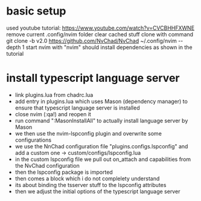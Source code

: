 # basic setup
used youtube tutorial: https://www.youtube.com/watch?v=CVCBHHFXWNE
remove current .config/nvim folder
clear cached stuff
clone with command git clone -b v2.0 https://github.com/NvChad/NvChad ~/.config/nvim --depth 1
start nvim with "nvim"
should install dependencies as shown in the tutorial

# install typescript language server
- link plugins.lua from chadrc.lua
- add entry in plugins.lua which uses Mason (dependency manager) to ensure that typescript language server is installed
- close nvim (:qa!) and reopen it
- run command ":MasonInstallAll" to actually install language server by Mason
- we then use the nvim-lspconfig plugin and overwrite some configurations
- we use the NnChad configuration file "plugins.configs.lspconfig" and add a custom one -> custom/configs/lspconfig.lua 
- in the custom lspconfig file we pull out on_attach and capabilities from the NvChad configuration
- then the lspconfig package is imported 
- then comes a block which i do not complelety understand 
- its about binding the tsserver stuff to the lspconfig attributes
- then we adjust the initial options of the typescript language server
